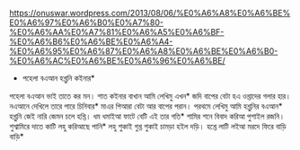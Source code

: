 

https://onuswar.wordpress.com/2013/08/06/%E0%A6%A8%E0%A6%BE%E0%A6%97%E0%A6%B0%E0%A7%80-%E0%A6%AA%E0%A7%81%E0%A6%A5%E0%A6%BF-%E0%A6%B6%E0%A6%BE%E0%A6%A4-%E0%A6%95%E0%A6%87%E0%A6%A8%E0%A6%BE%E0%A6%B0-%E0%A6%AC%E0%A6%BE%E0%A6%96%E0%A6%BE/


* পহেলা বএআন হশ্তুনি কইনার*

পহেলা বএআন ভাই তাতে কর মন।
শাত কইনার বাখান আমি লেখিমু এখন*
জদি বাপের বেটা হএ ওশ্তাদের গলার হার।
নএআনে দেখিলে তারে পারে চিনিবার*
মাএর পিআরা বেটা আর বাপের পরান।
পরথমে লেখিমু আমি হশ্তুনির বএআন*
হশ্তুনি জেই নারি জেমন চলে হশ্তি।
ধম ধমাইআ ফাটে বেটি এই তার গতি*
শামির শনে বিবাদ করিআ পুশাইল রজনি।
শুশ্বামিরে দাতে কাটি লহু করিআছে পানি*
লহু শুকাই গুশ্ত শুকাই চামড়া হইল দড়ি।
হশ্তে লাটি লইআ মরদে ফিরে বাড়ি বাড়ি*